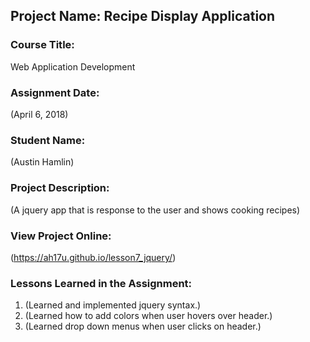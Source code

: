 ## Project Name:  Recipe Display Application

### Course Title:
Web Application Development

### Assignment Date:  
(April 6, 2018)

### Student Name:  
(Austin Hamlin)

### Project Description:
(A jquery app that is response to the user and shows cooking recipes)

### View Project Online:
(https://ah17u.github.io/lesson7_jquery/)

### Lessons Learned in the Assignment:
1. (Learned and implemented jquery syntax.)
2. (Learned how to add colors when user hovers over header.)
3. (Learned drop down menus when user clicks on header.)

